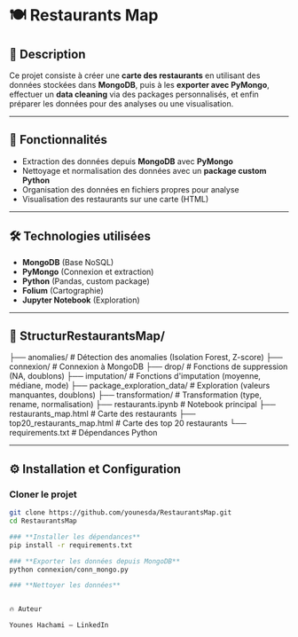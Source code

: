 # 🍽️ Restaurants Map

## 📌 Description
Ce projet consiste à créer une **carte des restaurants** en utilisant des données stockées dans **MongoDB**, puis à les **exporter avec PyMongo**, effectuer un **data cleaning** via des packages personnalisés, et enfin préparer les données pour des analyses ou une visualisation.

---

## 🚀 Fonctionnalités
- Extraction des données depuis **MongoDB** avec **PyMongo**
- Nettoyage et normalisation des données avec un **package custom Python**
- Organisation des données en fichiers propres pour analyse
- Visualisation des restaurants sur une carte (HTML)

---

## 🛠️ Technologies utilisées
- **MongoDB** (Base NoSQL)
- **PyMongo** (Connexion et extraction)
- **Python** (Pandas, custom package)
- **Folium** (Cartographie)
- **Jupyter Notebook** (Exploration)

---

## 📂 StructurRestaurantsMap/
├── anomalies/ # Détection des anomalies (Isolation Forest, Z-score)
├── connexion/ # Connexion à MongoDB
├── drop/ # Fonctions de suppression (NA, doublons)
├── imputation/ # Fonctions d'imputation (moyenne, médiane, mode)
├── package_exploration_data/ # Exploration (valeurs manquantes, doublons)
├── transformation/ # Transformation (type, rename, normalisation)
├── restaurants.ipynb # Notebook principal
├── restaurants_map.html # Carte des restaurants
├── top20_restaurants_map.html # Carte des top 20 restaurants
└── requirements.txt # Dépendances Python


---

## ⚙️ Installation et Configuration

### **Cloner le projet**
```bash
git clone https://github.com/younesda/RestaurantsMap.git
cd RestaurantsMap

### **Installer les dépendances**
pip install -r requirements.txt

### **Exporter les données depuis MongoDB**
python connexion/conn_mongo.py

### **Nettoyer les données**


🔥 Auteur

Younes Hachami – LinkedIn